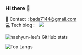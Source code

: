 ### Hi there 👋

📧 Contact : bada7144@gmail.com  
💻 Tech blog : 
<a href="https://bada744.tistory.com/">
    <img 
        src="http://img.shields.io/badge/-Tistory-222222?style=flat&logo=Telegraph&link=https://bada744.tistory.com/"
        style="height : auto; margin-left : 10px; margin-right : 10px;"/>
</a>

![haehyun-lee's GitHub stats](https://github-readme-stats.vercel.app/api?username=haehyun-lee&show_icons=true&theme=tokyonight)

![Top Langs](https://github-readme-stats.vercel.app/api/top-langs/?username=haehyun-lee&layout=compact&theme=tokyonight&langs_count=5&hide=aidl)

<!--
📂 Portfolio : 
<a href="https://puzzle-bunny-a7c.notion.site/489524491b8a4223a830b9ca729cfada">
    <img 
        src="http://img.shields.io/badge/-Notion-222222?style=flat&logo=Notion&link=https://puzzle-bunny-a7c.notion.site/489524491b8a4223a830b9ca729cfada"
        style="height : auto; margin-left : 10px; margin-right : 10px;"/>
</a>  
[![Solved.ac 프로필](http://mazassumnida.wtf/api/v2/generate_badge?boj=bada744)](https://solved.ac/bada744)
-->

<!--
**haehyun-lee/haehyun-lee** is a ✨ _special_ ✨ repository because its `README.md` (this file) appears on your GitHub profile.

Here are some ideas to get you started:

- 🔭 I’m currently working on ...
- 🌱 I’m currently learning ...
- 👯 I’m looking to collaborate on ...
- 🤔 I’m looking for help with ...
- 💬 Ask me about ...
- 📫 How to reach me: ...
- 😄 Pronouns: ...
- ⚡ Fun fact: ...
-->
